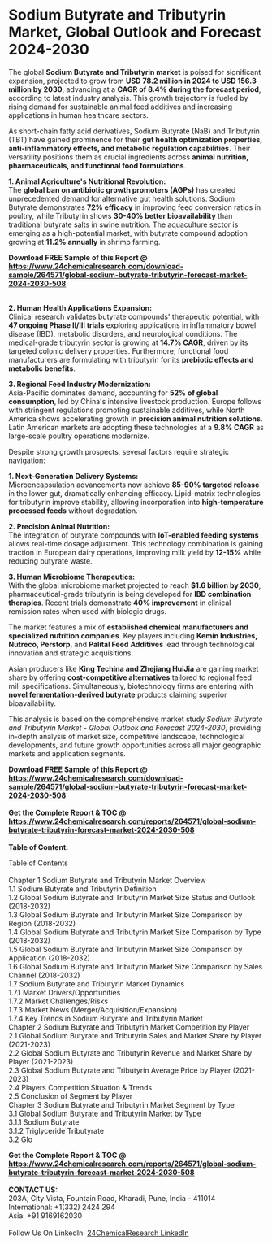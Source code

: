 <h1>Sodium Butyrate and Tributyrin Market, Global Outlook and Forecast 2024-2030</h1><p>The global <strong>Sodium Butyrate and Tributyrin market</strong> is poised for significant expansion, projected to grow from <strong>USD 78.2 million in 2024 to USD 156.3 million by 2030</strong>, advancing at a <strong>CAGR of 8.4% during the forecast period</strong>, according to latest industry analysis. This growth trajectory is fueled by rising demand for sustainable animal feed additives and increasing applications in human healthcare sectors.</p><p>As short-chain fatty acid derivatives, Sodium Butyrate (NaB) and Tributyrin (TBT) have gained prominence for their <strong>gut health optimization properties, anti-inflammatory effects, and metabolic regulation capabilities</strong>. Their versatility positions them as crucial ingredients across <strong>animal nutrition, pharmaceuticals, and functional food formulations</strong>.</p><p><strong>1. Animal Agriculture's Nutritional Revolution:</strong><br>
The <strong>global ban on antibiotic growth promoters (AGPs)</strong> has created unprecedented demand for alternative gut health solutions. Sodium Butyrate demonstrates <strong>72% efficacy</strong> in improving feed conversion ratios in poultry, while Tributyrin shows <strong>30-40% better bioavailability</strong> than traditional butyrate salts in swine nutrition. The aquaculture sector is emerging as a high-potential market, with butyrate compound adoption growing at <strong>11.2% annually</strong> in shrimp farming.</p><div><b>Download FREE Sample of this Report @ 
            <a href="https://www.24chemicalresearch.com/download-sample/264571/global-sodium-butyrate-tributyrin-forecast-market-2024-2030-508">
            https://www.24chemicalresearch.com/download-sample/264571/global-sodium-butyrate-tributyrin-forecast-market-2024-2030-508</a></b></div><br><p><strong>2. Human Health Applications Expansion:</strong><br>
Clinical research validates butyrate compounds' therapeutic potential, with <strong>47 ongoing Phase II/III trials</strong> exploring applications in inflammatory bowel disease (IBD), metabolic disorders, and neurological conditions. The medical-grade tributyrin sector is growing at <strong>14.7% CAGR</strong>, driven by its targeted colonic delivery properties. Furthermore, functional food manufacturers are formulating with tributyrin for its <strong>prebiotic effects and metabolic benefits</strong>.</p><p><strong>3. Regional Feed Industry Modernization:</strong><br>
Asia-Pacific dominates demand, accounting for <strong>52% of global consumption</strong>, led by China's intensive livestock production. Europe follows with stringent regulations promoting sustainable additives, while North America shows accelerating growth in <strong>precision animal nutrition solutions</strong>. Latin American markets are adopting these technologies at a <strong>9.8% CAGR</strong> as large-scale poultry operations modernize.</p><p>Despite strong growth prospects, several factors require strategic navigation:</p><p><strong>1. Next-Generation Delivery Systems:</strong><br>
Microencapsulation advancements now achieve <strong>85-90% targeted release</strong> in the lower gut, dramatically enhancing efficacy. Lipid-matrix technologies for tributyrin improve stability, allowing incorporation into <strong>high-temperature processed feeds</strong> without degradation.</p><p><strong>2. Precision Animal Nutrition:</strong><br>
The integration of butyrate compounds with <strong>IoT-enabled feeding systems</strong> allows real-time dosage adjustment. This technology combination is gaining traction in European dairy operations, improving milk yield by <strong>12-15%</strong> while reducing butyrate waste.</p><p><strong>3. Human Microbiome Therapeutics:</strong><br>
With the global microbiome market projected to reach <strong>$1.6 billion by 2030</strong>, pharmaceutical-grade tributyrin is being developed for <strong>IBD combination therapies</strong>. Recent trials demonstrate <strong>40% improvement</strong> in clinical remission rates when used with biologic drugs.</p><p>The market features a mix of <strong>established chemical manufacturers and specialized nutrition companies</strong>. Key players including <strong>Kemin Industries, Nutreco, Perstorp</strong>, and <strong>Palital Feed Additives</strong> lead through technological innovation and strategic acquisitions.</p><p>Asian producers like <strong>King Techina and Zhejiang HuiJia</strong> are gaining market share by offering <strong>cost-competitive alternatives</strong> tailored to regional feed mill specifications. Simultaneously, biotechnology firms are entering with <strong>novel fermentation-derived butyrate</strong> products claiming superior bioavailability.</p><p>This analysis is based on the comprehensive market study <em>Sodium Butyrate and Tributyrin Market - Global Outlook and Forecast 2024-2030</em>, providing in-depth analysis of market size, competitive landscape, technological developments, and future growth opportunities across all major geographic markets and application segments.</p><div><b>Download FREE Sample of this Report @ 
            <a href="https://www.24chemicalresearch.com/download-sample/264571/global-sodium-butyrate-tributyrin-forecast-market-2024-2030-508">
            https://www.24chemicalresearch.com/download-sample/264571/global-sodium-butyrate-tributyrin-forecast-market-2024-2030-508</a></b></div><br><div><b>Get the Complete Report & TOC @ 
            <a href="https://www.24chemicalresearch.com/reports/264571/global-sodium-butyrate-tributyrin-forecast-market-2024-2030-508">
            https://www.24chemicalresearch.com/reports/264571/global-sodium-butyrate-tributyrin-forecast-market-2024-2030-508</a></b></div><br>
            <b>Table of Content:</b><p>Table of Contents<br />
<br />
Chapter 1 Sodium Butyrate and Tributyrin Market Overview<br />
    1.1 Sodium Butyrate and Tributyrin Definition<br />
    1.2 Global Sodium Butyrate and Tributyrin Market Size Status and Outlook (2018-2032)<br />
    1.3 Global Sodium Butyrate and Tributyrin Market Size Comparison by Region (2018-2032)<br />
    1.4 Global Sodium Butyrate and Tributyrin Market Size Comparison by Type (2018-2032)<br />
    1.5 Global Sodium Butyrate and Tributyrin Market Size Comparison by Application (2018-2032)<br />
    1.6 Global Sodium Butyrate and Tributyrin Market Size Comparison by Sales Channel (2018-2032)<br />
    1.7 Sodium Butyrate and Tributyrin Market Dynamics<br />
        1.7.1 Market Drivers/Opportunities<br />
        1.7.2 Market Challenges/Risks<br />
        1.7.3 Market News (Merger/Acquisition/Expansion)<br />
        1.7.4 Key Trends in Sodium Butyrate and Tributyrin Market<br />
Chapter 2 Sodium Butyrate and Tributyrin Market Competition by Player<br />
    2.1 Global Sodium Butyrate and Tributyrin Sales and Market Share by Player (2021-2023)<br />
    2.2 Global Sodium Butyrate and Tributyrin Revenue and Market Share by Player (2021-2023)<br />
    2.3 Global Sodium Butyrate and Tributyrin Average Price by Player (2021-2023)<br />
    2.4 Players Competition Situation & Trends<br />
    2.5 Conclusion of Segment by Player<br />
Chapter 3 Sodium Butyrate and Tributyrin Market Segment by Type<br />
    3.1 Global Sodium Butyrate and Tributyrin Market by Type<br />
        3.1.1 Sodium Butyrate<br />
        3.1.2 Triglyceride Tributyrate<br />
    3.2 Glo</p><div><b>Get the Complete Report & TOC @ 
            <a href="https://www.24chemicalresearch.com/reports/264571/global-sodium-butyrate-tributyrin-forecast-market-2024-2030-508">
            https://www.24chemicalresearch.com/reports/264571/global-sodium-butyrate-tributyrin-forecast-market-2024-2030-508</a></b></div><br><b>CONTACT US:</b><br>
            203A, City Vista, Fountain Road, Kharadi, Pune, India - 411014<br>
            International: +1(332) 2424 294<br>
            Asia: +91 9169162030 <br><br>
            Follow Us On LinkedIn: <a href="https://www.linkedin.com/company/24chemicalresearch/">24ChemicalResearch LinkedIn</a>